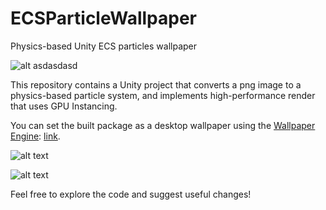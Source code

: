 # ECSParticleWallpaper

Physics-based Unity ECS particles wallpaper

![alt asdasdasd](Res/gif1.gif "World map")

This repository contains a Unity project that converts a png image to a physics-based particle system, and implements high-performance render that uses GPU Instancing.

You can set the built package as a desktop wallpaper using the [Wallpaper Engine](https://store.steampowered.com/app/431960/Wallpaper_Engine/): [link](https://steamcommunity.com/sharedfiles/filedetails/?id=2068292161).

![alt text](Res/gif2.gif "Owl")

![alt text](Res/gif3.gif "Quote")

Feel free to explore the code and suggest useful changes!
